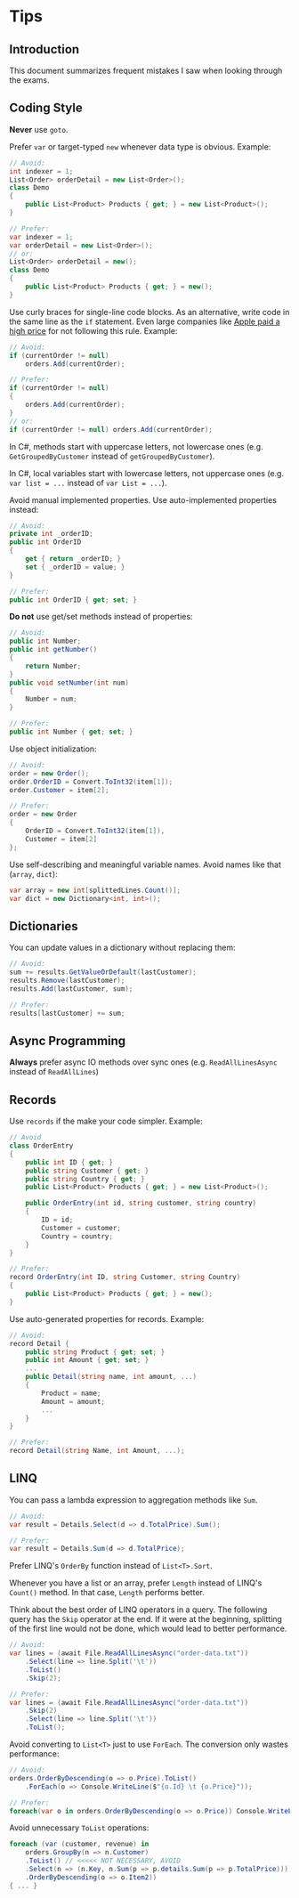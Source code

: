 # Tips

## Introduction

This document summarizes frequent mistakes I saw when looking through the exams.

## Coding Style

**Never** use `goto`.

Prefer `var` or target-typed `new` whenever data type is obvious. Example:

```cs
// Avoid:
int indexer = 1;
List<Order> orderDetail = new List<Order>();
class Demo
{
    public List<Product> Products { get; } = new List<Product>();
}

// Prefer:
var indexer = 1;
var orderDetail = new List<Order>();
// or:
List<Order> orderDetail = new();
class Demo
{
    public List<Product> Products { get; } = new();
}
```

Use curly braces for single-line code blocks. As an alternative, write code in the same line as the `if` statement. Even large companies like [Apple paid a high price](https://embeddedgurus.com/barr-code/2014/03/apples-gotofail-ssl-security-bug-was-easily-preventable/) for not following this rule. Example:

```cs
// Avoid:
if (currentOrder != null)
    orders.Add(currentOrder);

// Prefer:
if (currentOrder != null)
{
    orders.Add(currentOrder);
}
// or:
if (currentOrder != null) orders.Add(currentOrder);
```

In C#, methods start with uppercase letters, not lowercase ones (e.g. `GetGroupedByCustomer` instead of `getGroupedByCustomer`).

In C#, local variables start with lowercase letters, not uppercase ones (e.g. `var list = ...` instead of `var List = ...`).

Avoid manual implemented properties. Use auto-implemented properties instead:

```cs
// Avoid:
private int _orderID;
public int OrderID
{
    get { return _orderID; }
    set { _orderID = value; }
}

// Prefer:
public int OrderID { get; set; }
```

**Do not** use get/set methods instead of properties:

```cs
// Avoid:
public int Number;
public int getNumber()
{
    return Number;
}
public void setNumber(int num)
{
    Number = num;
}

// Prefer:
public int Number { get; set; }
```

Use object initialization:

```cs
// Avoid:
order = new Order();
order.OrderID = Convert.ToInt32(item[1]);
order.Customer = item[2];

// Prefer:
order = new Order
{
    OrderID = Convert.ToInt32(item[1]),
    Customer = item[2]
};
```

Use self-describing and meaningful variable names. Avoid names like that (`array`, `dict`):

```cs
var array = new int[splittedLines.Count()];
var dict = new Dictionary<int, int>();
```

## Dictionaries

You can update values in a dictionary without replacing them:

```cs
// Avoid:
sum += results.GetValueOrDefault(lastCustomer);
results.Remove(lastCustomer);
results.Add(lastCustomer, sum);

// Prefer:
results[lastCustomer] += sum;
```

## Async Programming

**Always** prefer async IO methods over sync ones (e.g. `ReadAllLinesAsync` instead of `ReadAllLines`)

## Records

Use `records` if the make your code simpler. Example:

```cs
// Avoid
class OrderEntry
{
    public int ID { get; }
    public string Customer { get; }
    public string Country { get; }
    public List<Product> Products { get; } = new List<Product>();

    public OrderEntry(int id, string customer, string country)
    {
        ID = id;
        Customer = customer;
        Country = country;
    }
}

// Prefer:
record OrderEntry(int ID, string Customer, string Country)
{
    public List<Product> Products { get; } = new();
}
```

Use auto-generated properties for records. Example:

```cs
// Avoid:
record Detail {
    public string Product { get; set; }
    public int Amount { get; set; }
    ...
    public Detail(string name, int amount, ...)
    {
        Product = name;
        Amount = amount;
        ...
    }
}

// Prefer:
record Detail(string Name, int Amount, ...);
```

## LINQ

You can pass a lambda expression to aggregation methods like `Sum`.

```cs
// Avoid:
var result = Details.Select(d => d.TotalPrice).Sum();

// Prefer:
var result = Details.Sum(d => d.TotalPrice);
```

Prefer LINQ's `OrderBy` function instead of `List<T>.Sort`.

Whenever you have a list or an array, prefer `Length` instead of LINQ's `Count()` method. In that case, `Length` performs better.

Think about the best order of LINQ operators in a query. The following query has the `Skip` operator at the end. If it were at the beginning, splitting of the first line would not be done, which would lead to better performance.

```cs
// Avoid:
var lines = (await File.ReadAllLinesAsync("order-data.txt"))
    .Select(line => line.Split('\t'))
    .ToList()
    .Skip(2);

// Prefer:
var lines = (await File.ReadAllLinesAsync("order-data.txt"))
    .Skip(2)
    .Select(line => line.Split('\t'))
    .ToList();
```

Avoid converting to `List<T>` just to use `ForEach`. The conversion only wastes performance:

```cs
// Avoid:
orders.OrderByDescending(o => o.Price).ToList()
    .ForEach(o => Console.WriteLine($"{o.Id} \t {o.Price}"));

// Prefer:
foreach(var o in orders.OrderByDescending(o => o.Price)) Console.WriteLine($"{o.Id} \t {o.Price}");
```

Avoid unnecessary `ToList` operations:

```cs
foreach (var (customer, revenue) in
    orders.GroupBy(n => n.Customer)
    .ToList() // <<<<< NOT NECESSARY, AVOID
    .Select(n => (n.Key, n.Sum(p => p.details.Sum(p => p.TotalPrice))))
    .OrderByDescending(o => o.Item2))
{ ... }
```
